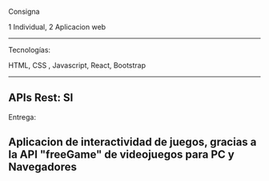 
Consigna

1 Individual,
2 Aplicacion web

---------------------
Tecnologías:

HTML,
CSS ,
Javascript,
React,
Bootstrap

--------------------
APIs Rest:
SI
-----------------
Entrega:

Aplicacion de interactividad de juegos, gracias a la API 
"freeGame" de videojuegos para PC y Navegadores
--------------------------------------------------------
